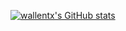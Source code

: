 [![wallentx's GitHub stats](https://github-readme-stats.vercel.app/api?username=wallentx)](https://github.com/anuraghazra/github-readme-stats)
